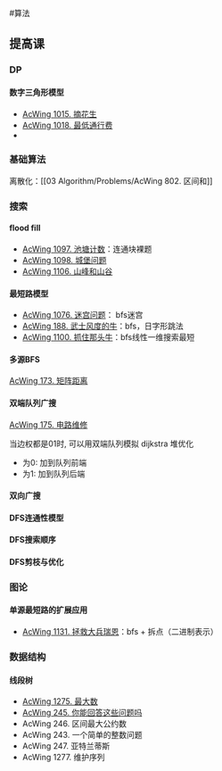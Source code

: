 #算法


## 提高课
### DP
#### 数字三角形模型
- [AcWing 1015. 摘花生](03%20Algorithm/Problems/AcWing%201015.%20摘花生.md)
- [AcWing 1018. 最低通行费](03%20Algorithm/Problems/AcWing%201018.%20最低通行费.md)
- 



### 基础算法
离散化：[[03 Algorithm/Problems/AcWing 802. 区间和]]


### 搜索
#### flood fill
- [AcWing 1097. 池塘计数](03%20Algorithm/Problems/AcWing%201097.%20池塘计数.md)：连通块裸题
- [AcWing 1098. 城堡问题](03%20Algorithm/Problems/AcWing%201098.%20城堡问题.md)
- [AcWing 1106. 山峰和山谷](03%20Algorithm/Problems/AcWing%201106.%20山峰和山谷.md)


#### 最短路模型
- [AcWing 1076. 迷宫问题](03%20Algorithm/Problems/AcWing%201076.%20迷宫问题.md)： bfs迷宫
- [AcWing 188. 武士风度的牛](03%20Algorithm/Problems/AcWing%20188.%20武士风度的牛.md)：bfs，日字形跳法
- [AcWing 1100. 抓住那头牛](03%20Algorithm/Problems/AcWing%201100.%20抓住那头牛.md)：bfs线性一维搜索最短


#### 多源BFS
[AcWing 173. 矩阵距离](03%20Algorithm/Problems/AcWing%20173.%20矩阵距离.md)

#### 双端队列广搜
[AcWing 175. 电路维修](03%20Algorithm/Problems/AcWing%20175.%20电路维修.md)

当边权都是01时, 可以用双端队列模拟 dijkstra 堆优化
- 为0: 加到队列前端
- 为1: 加到队列后端

#### 双向广搜


#### DFS连通性模型


#### DFS搜索顺序


#### DFS剪枝与优化





### 图论

#### 单源最短路的扩展应用

- [AcWing 1131. 拯救大兵瑞恩](03%20Algorithm/Problems/AcWing%201131.%20拯救大兵瑞恩.md)：bfs + 拆点（二进制表示）



### 数据结构

#### 线段树
- [AcWing 1275. 最大数](03%20Algorithm/Problems/AcWing%201275.%20最大数.md)
- [AcWing 245. 你能回答这些问题吗](03%20Algorithm/Problems/AcWing%20245.%20你能回答这些问题吗.md)
- AcWing 246. 区间最大公约数
- AcWing 243. 一个简单的整数问题
- AcWing 247. 亚特兰蒂斯
- AcWing 1277. 维护序列






